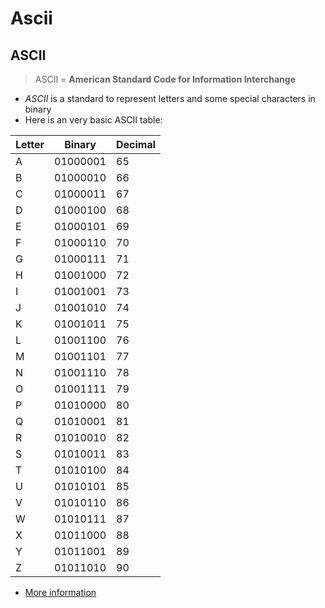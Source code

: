 # Ascii

## ASCII

> ASCII = **American Standard Code for Information Interchange**

- *ASCII* is a standard to represent letters and some special characters in binary
- Here is an very basic ASCII table:

<table>
	<thead>
		<tr>
			<th>Letter</th>
			<th>Binary</th>
			<th>Decimal</th>
		</tr>
	</thead>
	<tbody>
		<tr><td>A</td><td>01000001</td><td>65</td></tr>
		<tr><td>B</td><td>01000010</td><td>66</td></tr>
		<tr><td>C</td><td>01000011</td><td>67</td></tr>
		<tr><td>D</td><td>01000100</td><td>68</td></tr>
		<tr><td>E</td><td>01000101</td><td>69</td></tr>
		<tr><td>F</td><td>01000110</td><td>70</td></tr>
		<tr><td>G</td><td>01000111</td><td>71</td></tr>
		<tr><td>H</td><td>01001000</td><td>72</td></tr>
		<tr><td>I</td><td>01001001</td><td>73</td></tr>
		<tr><td>J</td><td>01001010</td><td>74</td></tr>
		<tr><td>K</td><td>01001011</td><td>75</td></tr>
		<tr><td>L</td><td>01001100</td><td>76</td></tr>
		<tr><td>M</td><td>01001101</td><td>77</td></tr>
		<tr><td>N</td><td>01001110</td><td>78</td></tr>
		<tr><td>O</td><td>01001111</td><td>79</td></tr>
		<tr><td>P</td><td>01010000</td><td>80</td></tr>
		<tr><td>Q</td><td>01010001</td><td>81</td></tr>
		<tr><td>R</td><td>01010010</td><td>82</td></tr>
		<tr><td>S</td><td>01010011</td><td>83</td></tr>
		<tr><td>T</td><td>01010100</td><td>84</td></tr>
		<tr><td>U</td><td>01010101</td><td>85</td></tr>
		<tr><td>V</td><td>01010110</td><td>86</td></tr>
		<tr><td>W</td><td>01010111</td><td>87</td></tr>
		<tr><td>X</td><td>01011000</td><td>88</td></tr>
		<tr><td>Y</td><td>01011001</td><td>89</td></tr>
		<tr><td>Z</td><td>01011010</td><td>90</td></tr>
	</tbody>
</table>

- [More information](https://en.wikipedia.org/wiki/ASCII)
